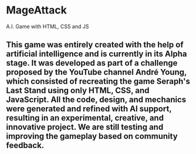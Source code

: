 # MageAttack
A.I. Game with HTML, CSS and JS

## This game was entirely created with the help of artificial intelligence and is currently in its Alpha stage. It was developed as part of a challenge proposed by the YouTube channel André Young, which consisted of recreating the game Seraph's Last Stand using only HTML, CSS, and JavaScript. All the code, design, and mechanics were generated and refined with AI support, resulting in an experimental, creative, and innovative project. We are still testing and improving the gameplay based on community feedback.
